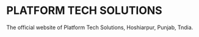 # PLATFORM TECH SOLUTIONS

The official website of Platform Tech Solutions, Hoshiarpur, Punjab, Tndia.
